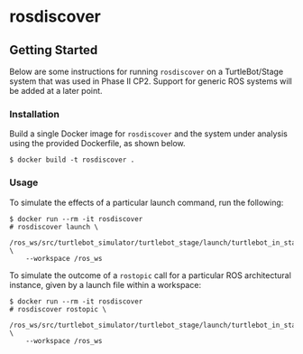 # rosdiscover

## Getting Started

Below are some instructions for running `rosdiscover` on a TurtleBot/Stage
system that was used in Phase II CP2. Support for generic ROS systems will
be added at a later point.


### Installation

Build a single Docker image for `rosdiscover` and the system under analysis
using the provided Dockerfile, as shown below.

```
$ docker build -t rosdiscover .
```

### Usage

To simulate the effects of a particular launch command, run the following:

```
$ docker run --rm -it rosdiscover
# rosdiscover launch \
    /ros_ws/src/turtlebot_simulator/turtlebot_stage/launch/turtlebot_in_stage.launch \
    --workspace /ros_ws
```

To simulate the outcome of a `rostopic` call for a particular ROS architectural
instance, given by a launch file within a workspace:

```
$ docker run --rm -it rosdiscover
# rosdiscover rostopic \
    /ros_ws/src/turtlebot_simulator/turtlebot_stage/launch/turtlebot_in_stage.launch \
    --workspace /ros_ws
```
